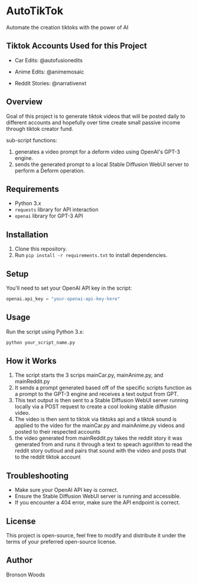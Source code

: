 # AutoTikTok
Automate the creation tiktoks with the power of AI

## Tiktok Accounts Used for this Project
- Car Edits: @autofusionedits

- Anime Edits: @animemosaic

- Reddit Stories: @narrativenxt

## Overview
Goal of this project is to generate tiktok videos that will be posted daily to different accounts and hopefully over time create small passive income through tiktok creator fund. 

sub-script functions:
1. generates a video prompt for a deform video using OpenAI's GPT-3 engine.
2. sends the generated prompt to a local Stable Diffusion WebUI server to perform a Deform operation.

## Requirements
- Python 3.x
- `requests` library for API interaction
- `openai` library for GPT-3 API

## Installation
1. Clone this repository.
2. Run `pip install -r requirements.txt` to install dependencies.

## Setup
You'll need to set your OpenAI API key in the script:
```python
openai.api_key = "your-openai-api-key-here"
```

## Usage
Run the script using Python 3.x:
```bash
python your_script_name.py
```

## How it Works
1. The script starts the 3 scrips mainCar.py, mainAnime.py, and mainReddit.py
2. It sends a prompt generated based off of the specific scripts function as a prompt to the GPT-3 engine and receives a text output from GPT.
3. This text output is then sent to a Stable Diffusion WebUI server running locally via a POST request to create a cool looking stable diffusion video.
4. The video is then sent to tiktok via tiktoks api and a tiktok sound is applied to the video for the mainCar.py and mainAnime.py videos and posted to their respected accounts
5. the video generated from mainReddit.py takes the reddit story it was generated from and runs it through a text to speach agorithm to read the reddit story outloud and pairs that sound with the video and posts that to the reddit tiktok account

## Troubleshooting
- Make sure your OpenAI API key is correct.
- Ensure the Stable Diffusion WebUI server is running and accessible.
- If you encounter a 404 error, make sure the API endpoint is correct.

## License
This project is open-source, feel free to modify and distribute it under the terms of your preferred open-source license.

## Author
Bronson Woods
